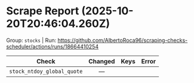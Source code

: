 # Scrape Report (2025-10-20T20:46:04.260Z)

Group: `stocks`  |  Run: https://github.com/AlbertoRoca96/scraping-checks-scheduler/actions/runs/18664410254

| Check | Changed | Keys | Error |
|---|:---:|:--|:--|
| `stock_ntdoy_global_quote` | — |  |  |
